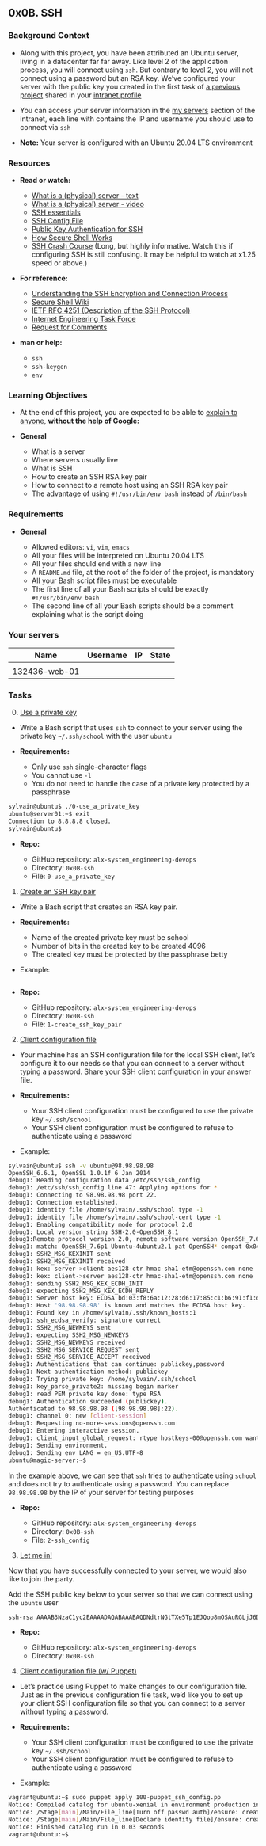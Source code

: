 ## 0x0B. SSH

### Background Context

* Along with this project, you have been attributed an Ubuntu server, living in a datacenter far far away. Like level 2 of the application process, you will connect using `ssh`. But contrary to level 2, you will not connect using a password but an RSA key. We’ve configured your server with the public key you created in the first task of [a previous project](https://intranet.alxswe.com/tasks/1223) shared in your [intranet profile](https://intranet.alxswe.com/users/my_profile)

- You can access your server information in the [my servers](https://intranet.alxswe.com/servers) section of the intranet, each line with contains the IP and username you should use to connect via `ssh`

* **Note:** Your server is configured with an Ubuntu 20.04 LTS environment

### Resources

* **Read or watch:**

	- [What is a (physical) server - text]()
	- [What is a (physical) server - video]()
	- [SSH essentials]()
	- [SSH Config File]()
	- [Public Key Authentication for SSH]()
	- [How Secure Shell Works]()
	- [SSH Crash Course]() (Long, but highly informative. Watch this if configuring SSH is still confusing. It may be helpful to watch at x1.25 speed or above.)

* **For reference:**

	- [Understanding the SSH Encryption and Connection Process]()
	- [Secure Shell Wiki]()
	- [IETF RFC 4251 (Description of the SSH Protocol)]()
	- [Internet Engineering Task Force]()
	- [Request for Comments]()

* **man or help:**

	- `ssh`
	- `ssh-keygen`
	- `env`

### Learning Objectives

- At the end of this project, you are expected to be able to [explain to anyone](https://fs.blog/feynman-learning-technique/), **without the help of Google:**

* **General**

	- What is a server
	- Where servers usually live
	- What is SSH
	- How to create an SSH RSA key pair
	- How to connect to a remote host using an SSH RSA key pair
	- The advantage of using `#!/usr/bin/env bash` instead of `/bin/bash`

### Requirements

* **General**

	- Allowed editors: `vi`, `vim`, `emacs`
	- All your files will be interpreted on Ubuntu 20.04 LTS
	- All your files should end with a new line
	- A `README.md` file, at the root of the folder of the project, is mandatory
	- All your Bash script files must be executable
	- The first line of all your Bash scripts should be exactly `#!/usr/bin/env bash`
	- The second line of all your Bash scripts should be a comment explaining what is the script doing

### Your servers


|**Name**		|		**Username**		|		**IP**		  |		**State**              |
|-----------------------|---------------------------------------|---------------------------------|------------------------------------|
|			|				        |  				  |  				       |	
| 132436-web-01	        |				        |				  |				       |

### Tasks

0. [Use a private key](./0-use_a_private_key)

* Write a Bash script that uses `ssh` to connect to your server using the private key `~/.ssh/school` with the user `ubuntu`

* **Requirements:**

	- Only use `ssh` single-character flags
	- You cannot use `-l`
	- You do not need to handle the case of a private key protected by a passphrase

```sh
sylvain@ubuntu$ ./0-use_a_private_key
ubuntu@server01:~$ exit
Connection to 8.8.8.8 closed.
sylvain@ubuntu$ 
```

* **Repo:**

	- GitHub repository: `alx-system_engineering-devops`
	- Directory: `0x0B-ssh`
	- File: `0-use_a_private_key`

1. [Create an SSH key pair](./1-create_ssh_key_pair)

* Write a Bash script that creates an RSA key pair.

* **Requirements:**

	- Name of the created private key must be school
	- Number of bits in the created key to be created 4096
	- The created key must be protected by the passphrase betty

* Example:

```sh

```

* **Repo:**

	- GitHub repository: `alx-system_engineering-devops`
	- Directory: `0x0B-ssh`
	- File: `1-create_ssh_key_pair`

2. [Client configuration file](./2-ssh_config)

- Your machine has an SSH configuration file for the local SSH client, let’s configure it to our needs so that you can connect to a server without typing a password. Share your SSH client configuration in your answer file.

* **Requirements:**

	- Your SSH client configuration must be configured to use the private key `~/.ssh/school`
	- Your SSH client configuration must be configured to refuse to authenticate using a password

* Example:

```sh
sylvain@ubuntu$ ssh -v ubuntu@98.98.98.98
OpenSSH_6.6.1, OpenSSL 1.0.1f 6 Jan 2014
debug1: Reading configuration data /etc/ssh/ssh_config
debug1: /etc/ssh/ssh_config line 47: Applying options for *
debug1: Connecting to 98.98.98.98 port 22.
debug1: Connection established.
debug1: identity file /home/sylvain/.ssh/school type -1
debug1: identity file /home/sylvain/.ssh/school-cert type -1
debug1: Enabling compatibility mode for protocol 2.0
debug1: Local version string SSH-2.0-OpenSSH_8.1
debug1:Remote protocol version 2.0, remote software version OpenSSH_7.6p1 Ubuntu-4ubuntu0.5
debug1: match: OpenSSH_7.6p1 Ubuntu-4ubuntu2.1 pat OpenSSH* compat 0x04000000
debug1: SSH2_MSG_KEXINIT sent
debug1: SSH2_MSG_KEXINIT received
debug1: kex: server->client aes128-ctr hmac-sha1-etm@openssh.com none
debug1: kex: client->server aes128-ctr hmac-sha1-etm@openssh.com none
debug1: sending SSH2_MSG_KEX_ECDH_INIT
debug1: expecting SSH2_MSG_KEX_ECDH_REPLY
debug1: Server host key: ECDSA bd:03:f8:6a:12:28:d6:17:85:c1:b6:91:f1:da:0f:37
debug1: Host '98.98.98.98' is known and matches the ECDSA host key.
debug1: Found key in /home/sylvain/.ssh/known_hosts:1
debug1: ssh_ecdsa_verify: signature correct
debug1: SSH2_MSG_NEWKEYS sent
debug1: expecting SSH2_MSG_NEWKEYS
debug1: SSH2_MSG_NEWKEYS received
debug1: SSH2_MSG_SERVICE_REQUEST sent
debug1: SSH2_MSG_SERVICE_ACCEPT received
debug1: Authentications that can continue: publickey,password
debug1: Next authentication method: publickey
debug1: Trying private key: /home/sylvain/.ssh/school
debug1: key_parse_private2: missing begin marker
debug1: read PEM private key done: type RSA
debug1: Authentication succeeded (publickey).
Authenticated to 98.98.98.98 ([98.98.98.98]:22).
debug1: channel 0: new [client-session]
debug1: Requesting no-more-sessions@openssh.com
debug1: Entering interactive session.
debug1: client_input_global_request: rtype hostkeys-00@openssh.com want_reply 0
debug1: Sending environment.
debug1: Sending env LANG = en_US.UTF-8
ubuntu@magic-server:~$
```

In the example above, we can see that `ssh` tries to authenticate using `school` and does not try to authenticate using a password. You can replace `98.98.98.98` by the IP of your server for testing purposes

* **Repo:**

	- GitHub repository: `alx-system_engineering-devops`
	- Directory: `0x0B-ssh`
	- File: `2-ssh_config`

3. [Let me in!](./0x0B-ssh)

Now that you have successfully connected to your server, we would also like to join the party.

Add the SSH public key below to your server so that we can connect using the `ubuntu` user

```sh
ssh-rsa AAAAB3NzaC1yc2EAAAADAQABAAABAQDNdtrNGtTXe5Tp1EJQop8mOSAuRGLjJ6DW4PqX4wId/Kawz35ESampIqHSOTJmbQ8UlxdJuk0gAXKk3Ncle4safGYqM/VeDK3LN5iAJxf4kcaxNtS3eVxWBE5iF3FbIjOqwxw5Lf5sRa5yXxA8HfWidhbIG5TqKL922hPgsCGABIrXRlfZYeC0FEuPWdr6smOElSVvIXthRWp9cr685KdCI+COxlj1RdVsvIo+zunmLACF9PYdjB2s96Fn0ocD3c5SGLvDOFCyvDojSAOyE70ebIElnskKsDTGwfT4P6jh9OBzTyQEIS2jOaE5RQq4IB4DsMhvbjDSQrP0MdCLgwkN
```

* **Repo:**

	- GitHub repository: `alx-system_engineering-devops`
	- Directory: `0x0B-ssh`

4. [Client configuration file (w/ Puppet)](./100-puppet_ssh_config.pp)

* Let’s practice using Puppet to make changes to our configuration file. Just as in the previous configuration file task, we’d like you to set up your client SSH configuration file so that you can connect to a server without typing a password.

* **Requirements:**

	- Your SSH client configuration must be configured to use the private key `~/.ssh/school`
	- Your SSH client configuration must be configured to refuse to authenticate using a password

* Example:

```sh
vagrant@ubuntu:~$ sudo puppet apply 100-puppet_ssh_config.pp
Notice: Compiled catalog for ubuntu-xenial in environment production in 0.11 seconds
Notice: /Stage[main]/Main/File_line[Turn off passwd auth]/ensure: created
Notice: /Stage[main]/Main/File_line[Declare identity file]/ensure: created
Notice: Finished catalog run in 0.03 seconds
vagrant@ubuntu:~$
```
